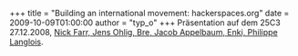 +++
title = "Building an international movement: hackerspaces.org"
date = 2009-10-09T01:00:00
author = "typ_o"
+++
Präsentation auf dem 25C3 27.12.2008, [Nick Farr, Jens Ohlig, Bre, Jacob
Appelbaum, Enki, Philippe
Langlois](http://chaosradio.ccc.de/25c3_m4v_2806.html).
